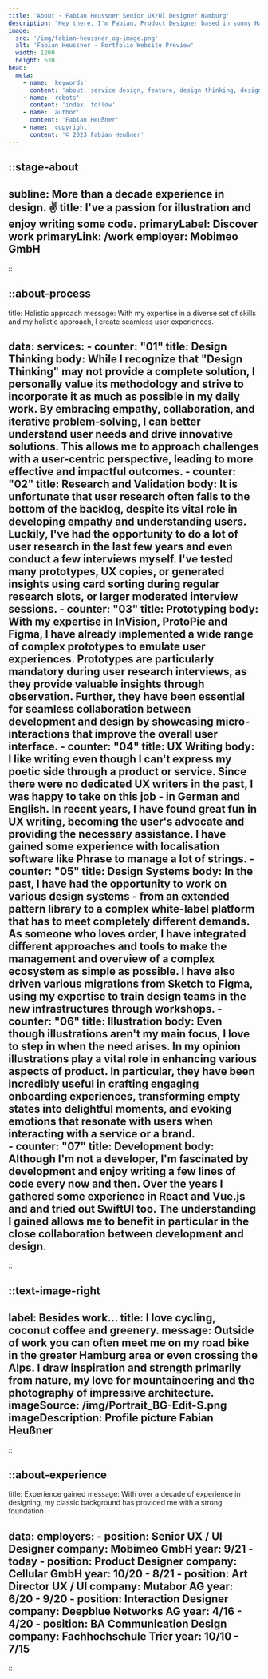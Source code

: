 ```yaml
---
title: 'About · Fabian Heussner Senior UX/UI Designer Hamburg'
description: "Hey there, I'm Fabian, Product Designer based in sunny Hamburg."
image:
  src: '/img/fabian-heussner_og-image.png'
  alt: 'Fabian Heussner · Portfolio Website Preview'
  width: 1200
  height: 630
head:
  meta:
    - name: 'keywords'
      content: 'about, service design, feature, design thinking, design, ux, ui, ux/ui, product design, designer, agile, ux research, wireframes, prototyping, ux writing, design systems, components, figma, hamburg'
    - name: 'robots'
      content: 'index, follow'
    - name: 'author'
      content: 'Fabian Heußner'
    - name: 'copyright'
      content: '© 2023 Fabian Heußner'
---
```




::stage-about
---
subline: More than a decade experience in design. ✌️
title: I've a passion for illustration and enjoy writing some code.
primaryLabel: Discover work
primaryLink: /work
employer: Mobimeo GmbH
---
::

::about-process
---
title: Holistic approach
message: With my expertise in a diverse set of skills and my holistic approach, I create seamless user experiences.

data:
    services:
      - counter: "01"
        title: Design Thinking
        body: While I recognize that "Design Thinking" may not provide a complete solution, I personally value its methodology and strive to incorporate it as much as possible in my daily work. By embracing empathy, collaboration, and iterative problem-solving, I can better understand user needs and drive innovative solutions. This allows me to approach challenges with a user-centric perspective, leading to more effective and impactful outcomes.
      - counter: "02"
        title: Research and Validation
        body: It is unfortunate that user research often falls to the bottom of the backlog, despite its vital role in developing empathy and understanding users. Luckily, I've had the opportunity to do a lot of user research in the last few years and even conduct a few interviews myself. I've tested many prototypes, UX copies, or generated insights using card sorting during regular research slots, or larger moderated interview sessions.
      - counter: "03"
        title: Prototyping
        body: With my expertise in InVision, ProtoPie and Figma, I have already implemented a wide range of complex prototypes to emulate user experiences. Prototypes are particularly mandatory during user research interviews, as they provide valuable insights through observation. Further, they have been essential for seamless collaboration between development and design by showcasing micro-interactions that improve the overall user interface.
      - counter: "04"
        title: UX Writing
        body: I like writing even though I can't express my poetic side through a product or service. Since there were no dedicated UX writers in the past, I was happy to take on this job - in German and English. In recent years, I have found great fun in UX writing, becoming the user's advocate and providing the necessary assistance. I have gained some experience with localisation software like Phrase to manage a lot of strings.
      - counter: "05"
        title: Design Systems
        body: In the past, I have had the opportunity to work on various design systems - from an extended pattern library to a complex white-label platform that has to meet completely different demands. As someone who loves order, I have integrated different approaches and tools to make the management and overview of a complex ecosystem as simple as possible. I have also driven various migrations from Sketch to Figma, using my expertise to train design teams in the new infrastructures through workshops.
      - counter: "06"
        title: Illustration
        body: Even though illustrations aren't my main focus, I love to step in when the need arises. In my opinion illustrations play a vital role in enhancing various aspects of product. In particular, they have been incredibly useful in crafting engaging onboarding experiences, transforming empty states into delightful moments, and evoking emotions that resonate with users when interacting with a service or a brand.   
      - counter: "07"
        title: Development
        body: Although I'm not a developer, I'm fascinated by development and enjoy writing a few lines of code every now and then. Over the years I gathered some experience in React and Vue.js and and tried out SwiftUI too. The understanding I gained allows me to benefit in particular in the close collaboration between development and design.
---
::


::text-image-right
---
label: Besides work…
title: I love cycling, coconut coffee and greenery.
message: Outside of work you can often meet me on my road bike in the greater Hamburg area or even crossing the Alps. I draw inspiration and strength primarily from nature, my love for mountaineering and the photography of impressive architecture. 
imageSource: /img/Portrait_BG-Edit-S.png
imageDescription: Profile picture Fabian Heußner
---
::


::about-experience
---
title: Experience gained
message: With over a decade of experience in designing, my classic background has provided me with a strong foundation.

data:
    employers:
      - position: Senior UX / UI Designer
        company: Mobimeo GmbH
        year: 9/21 - today
      - position: Product Designer
        company: Cellular GmbH
        year: 10/20 - 8/21
      - position: Art Director UX / UI
        company: Mutabor AG
        year: 6/20 - 9/20
      - position: Interaction Designer
        company: Deepblue Networks AG
        year: 4/16 - 4/20
      - position: BA Communication Design
        company: Fachhochschule Trier
        year: 10/10 - 7/15
---
::

